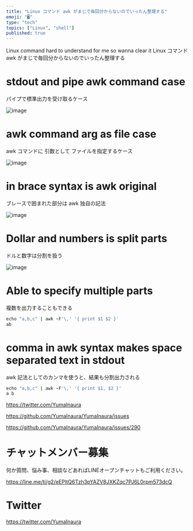 ```yaml
---
title: "Linux コマンド awk がまじで毎回分からないのでいったん整理する"
emoji: "🖥"
type: "tech"
topics: ["Linux", "shell"]
published: true
---
```


Linux command hard to understand for me so wanna clear it 
Linux コマンド awk がまじで毎回分からないのでいったん整理する

# stdout and pipe awk command case

パイプで標準出力を受け取るケース

![image](https://user-images.githubusercontent.com/13635059/50748007-61f0ec80-127a-11e9-999a-ac3cc8fd0134.png)

# awk command arg as file case

awk コマンドに 引数として ファイルを指定するケース

![image](https://user-images.githubusercontent.com/13635059/50748011-6a492780-127a-11e9-9f06-51f9669f1153.png)

# in brace syntax is awk original

ブレースで囲まれた部分は awk 独自の記法

![image](https://user-images.githubusercontent.com/13635059/50748043-a1b7d400-127a-11e9-87b1-1664d08576c6.png)

# Dollar and numbers is split parts  

ドルと数字は分割を扱う

![image](https://user-images.githubusercontent.com/13635059/50748358-78984300-127c-11e9-8d68-2d3c37a51a57.png)

# Able to specify multiple parts

複数を出力することもできる

```rb
echo "a,b,c" | awk -F'\,' '{ print $1 $2 }'
ab
```

# comma in awk syntax makes space separated text  in stdout 

awk 記法としてのカンマを使うと、結果も分割出力される

```rb
echo "a,b,c" | awk -F'\,' '{ print $1, $2 }'
a b
```


https://twitter.com/YumaInaura

https://github.com/YumaInaura/YumaInaura/issues

https://github.com/YumaInaura/YumaInaura/issues/290








<!-- Update From Qiita API -->

# チャットメンバー募集


何か質問、悩み事、相談などあればLINEオープンチャットもご利用ください。

https://line.me/ti/g2/eEPltQ6Tzh3pYAZV8JXKZqc7PJ6L0rpm573dcQ





# Twitter


https://twitter.com/YumaInaura


<!-- Update From Qiita API -->


